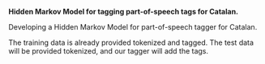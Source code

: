 **Hidden Markov Model for tagging part-of-speech tags for Catalan.**

Developing a Hidden Markov Model for part-of-speech tagger for Catalan. 

The training data is already provided tokenized and tagged.
The test data will be provided tokenized, and our tagger will add the tags. 
